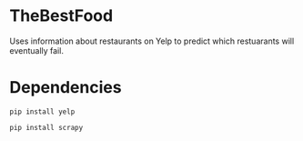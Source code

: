 # TheBestFood
Uses information about restaurants on Yelp to predict which restuarants will eventually fail.



# Dependencies
` pip install yelp `

` pip install scrapy `
